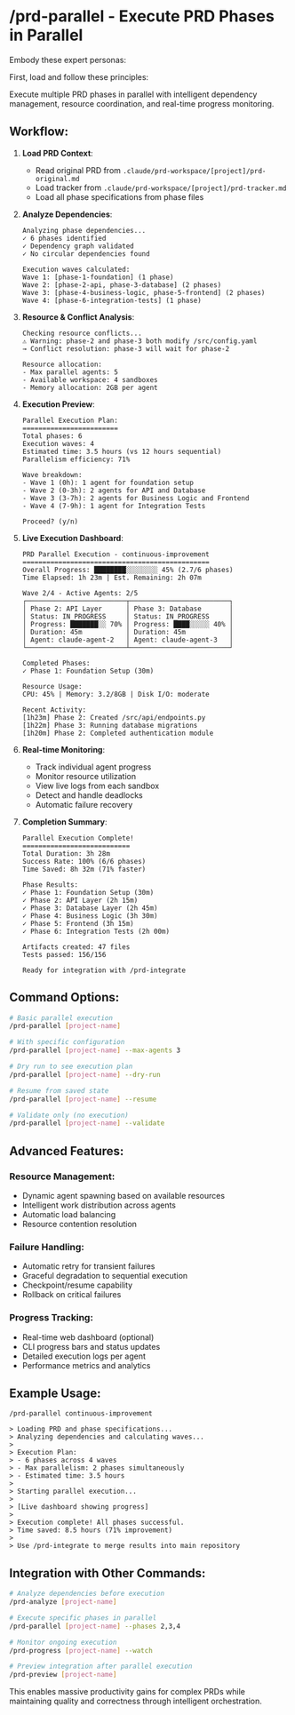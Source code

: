 # /prd-parallel - Execute PRD Phases in Parallel

Embody these expert personas:
<!-- INCLUDE: system/personas.md#SOFTWARE_ARCHITECT -->
<!-- INCLUDE: system/personas.md#DEVOPS_ENGINEER -->

First, load and follow these principles:
<!-- INCLUDE: system/principles.md#CORE_PRINCIPLES -->

Execute multiple PRD phases in parallel with intelligent dependency management, resource coordination, and real-time progress monitoring.

## Workflow:

1. **Load PRD Context**:
   - Read original PRD from `.claude/prd-workspace/[project]/prd-original.md`
   - Load tracker from `.claude/prd-workspace/[project]/prd-tracker.md`
   - Load all phase specifications from phase files

2. **Analyze Dependencies**:
   ```
   Analyzing phase dependencies...
   ✓ 6 phases identified
   ✓ Dependency graph validated
   ✓ No circular dependencies found
   
   Execution waves calculated:
   Wave 1: [phase-1-foundation] (1 phase)
   Wave 2: [phase-2-api, phase-3-database] (2 phases)
   Wave 3: [phase-4-business-logic, phase-5-frontend] (2 phases)
   Wave 4: [phase-6-integration-tests] (1 phase)
   ```

3. **Resource & Conflict Analysis**:
   ```
   Checking resource conflicts...
   ⚠ Warning: phase-2 and phase-3 both modify /src/config.yaml
   → Conflict resolution: phase-3 will wait for phase-2
   
   Resource allocation:
   - Max parallel agents: 5
   - Available workspace: 4 sandboxes
   - Memory allocation: 2GB per agent
   ```

4. **Execution Preview**:
   ```
   Parallel Execution Plan:
   ========================
   Total phases: 6
   Execution waves: 4
   Estimated time: 3.5 hours (vs 12 hours sequential)
   Parallelism efficiency: 71%
   
   Wave breakdown:
   - Wave 1 (0h): 1 agent for foundation setup
   - Wave 2 (0-3h): 2 agents for API and Database
   - Wave 3 (3-7h): 2 agents for Business Logic and Frontend
   - Wave 4 (7-9h): 1 agent for Integration Tests
   
   Proceed? (y/n)
   ```

5. **Live Execution Dashboard**:
   ```
   PRD Parallel Execution - continuous-improvement
   ===============================================
   Overall Progress: ████████░░░░░░░░ 45% (2.7/6 phases)
   Time Elapsed: 1h 23m | Est. Remaining: 2h 07m
   
   Wave 2/4 - Active Agents: 2/5
   ┌─────────────────────────┬─────────────────────────┐
   │ Phase 2: API Layer      │ Phase 3: Database       │
   │ Status: IN_PROGRESS     │ Status: IN_PROGRESS     │
   │ Progress: ███████░░ 70% │ Progress: ████░░░░░ 40% │
   │ Duration: 45m           │ Duration: 45m           │
   │ Agent: claude-agent-2   │ Agent: claude-agent-3   │
   └─────────────────────────┴─────────────────────────┘
   
   Completed Phases:
   ✓ Phase 1: Foundation Setup (30m)
   
   Resource Usage:
   CPU: 45% | Memory: 3.2/8GB | Disk I/O: moderate
   
   Recent Activity:
   [1h23m] Phase 2: Created /src/api/endpoints.py
   [1h22m] Phase 3: Running database migrations
   [1h20m] Phase 2: Completed authentication module
   ```

6. **Real-time Monitoring**:
   - Track individual agent progress
   - Monitor resource utilization
   - View live logs from each sandbox
   - Detect and handle deadlocks
   - Automatic failure recovery

7. **Completion Summary**:
   ```
   Parallel Execution Complete!
   ===========================
   Total Duration: 3h 28m
   Success Rate: 100% (6/6 phases)
   Time Saved: 8h 32m (71% faster)
   
   Phase Results:
   ✓ Phase 1: Foundation Setup (30m)
   ✓ Phase 2: API Layer (2h 15m)
   ✓ Phase 3: Database Layer (2h 45m)
   ✓ Phase 4: Business Logic (3h 30m)
   ✓ Phase 5: Frontend (3h 15m)
   ✓ Phase 6: Integration Tests (2h 00m)
   
   Artifacts created: 47 files
   Tests passed: 156/156
   
   Ready for integration with /prd-integrate
   ```

## Command Options:

```bash
# Basic parallel execution
/prd-parallel [project-name]

# With specific configuration
/prd-parallel [project-name] --max-agents 3

# Dry run to see execution plan
/prd-parallel [project-name] --dry-run

# Resume from saved state
/prd-parallel [project-name] --resume

# Validate only (no execution)
/prd-parallel [project-name] --validate
```

## Advanced Features:

### Resource Management:
- Dynamic agent spawning based on available resources
- Intelligent work distribution across agents
- Automatic load balancing
- Resource contention resolution

### Failure Handling:
- Automatic retry for transient failures
- Graceful degradation to sequential execution
- Checkpoint/resume capability
- Rollback on critical failures

### Progress Tracking:
- Real-time web dashboard (optional)
- CLI progress bars and status updates
- Detailed execution logs per agent
- Performance metrics and analytics

## Example Usage:

```
/prd-parallel continuous-improvement

> Loading PRD and phase specifications...
> Analyzing dependencies and calculating waves...
> 
> Execution Plan:
> - 6 phases across 4 waves
> - Max parallelism: 2 phases simultaneously
> - Estimated time: 3.5 hours
> 
> Starting parallel execution...
> 
> [Live dashboard showing progress]
> 
> Execution complete! All phases successful.
> Time saved: 8.5 hours (71% improvement)
> 
> Use /prd-integrate to merge results into main repository
```

## Integration with Other Commands:

```bash
# Analyze dependencies before execution
/prd-analyze [project-name]

# Execute specific phases in parallel
/prd-parallel [project-name] --phases 2,3,4

# Monitor ongoing execution
/prd-progress [project-name] --watch

# Preview integration after parallel execution
/prd-preview [project-name]
```

This enables massive productivity gains for complex PRDs while maintaining quality and correctness through intelligent orchestration.